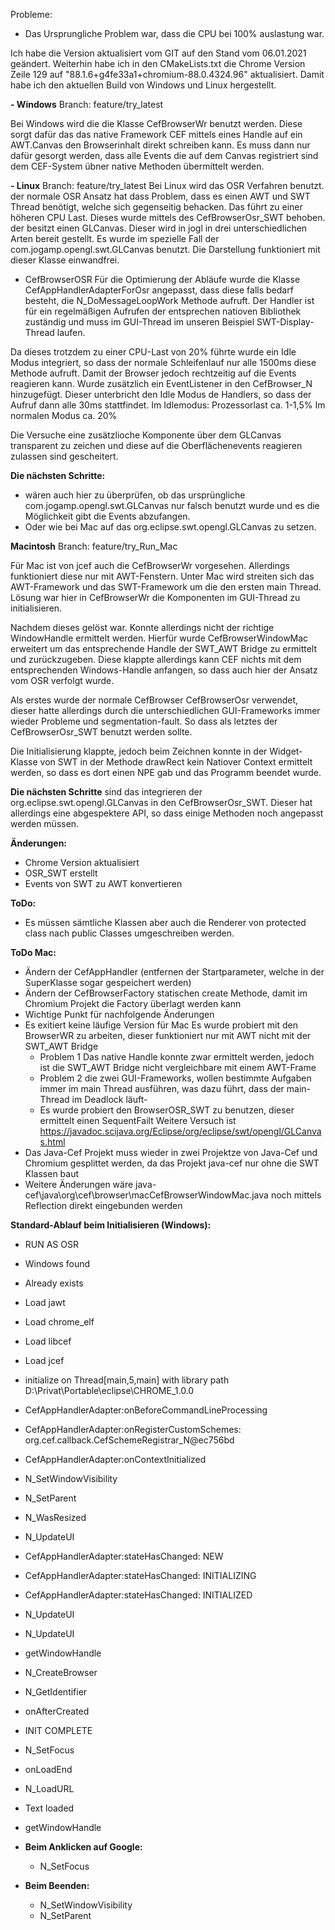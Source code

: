 Probleme:
- Das Ursprungliche Problem war, dass die CPU bei 100% auslastung war.

Ich habe die Version aktualisiert vom GIT auf den Stand vom 06.01.2021 geändert. 
Weiterhin habe ich in den CMakeLists.txt die Chrome Version Zeile 129 auf "88.1.6+g4fe33a1+chromium-88.0.4324.96" aktualisiert. Damit habe ich den aktuellen Build von Windows und Linux hergestellt. 


**- Windows** Branch: feature/try_latest

Bei Windows wird die die Klasse CefBrowserWr benutzt werden. Diese sorgt dafür das das native Framework CEF mittels eines Handle auf ein AWT.Canvas den Browserinhalt direkt schreiben kann. Es muss dann nur dafür gesorgt werden, dass alle Events die auf dem Canvas registriert sind dem CEF-System übner native Methoden übermittelt werden.

**- Linux**  Branch: feature/try_latest
Bei Linux wird das OSR Verfahren benutzt. der normale OSR Ansatz hat dass Problem, dass es einen AWT und SWT Thread benötigt, welche sich gegenseitig behacken. Das führt zu einer höheren CPU Last. Dieses wurde mittels des CefBrowserOsr_SWT behoben. der besitzt einen GLCanvas.
Dieser wird in jogl in drei unterschiedlichen Arten bereit gestellt. Es wurde im spezielle Fall der com.jogamp.opengl.swt.GLCanvas benutzt. Die Darstellung funktioniert mit dieser Klasse einwandfrei. 

- CefBrowserOSR
Für die Optimierung der Abläufe wurde die Klasse CefAppHandlerAdapterForOsr angepasst, dass diese falls bedarf besteht, die N_DoMessageLoopWork Methode aufruft. Der Handler ist für ein regelmäßigen Aufrufen der entsprechen natioven Bibliothek zuständig und muss im GUI-Thread im unseren Beispiel SWT-Display-Thread laufen.

Da dieses trotzdem zu einer CPU-Last von 20% führte wurde ein Idle Modus integriert, so dass der normale 
Schleifenlauf nur alle 1500ms diese Methode aufruft. Damit der Browser jedoch rechtzeitig auf die Events reagieren kann. Wurde zusätzlich ein EventListener in den CefBrowser_N hinzugefügt. Dieser unterbricht den Idle Modus de Handlers, so dass der Aufruf dann alle 30ms stattfindet. 
Im Idlemodus: Prozessorlast ca. 1-1,5%
Im normalen Modus ca. 20%



Die Versuche eine zusätzlioche Komponente über dem GLCanvas transparent zu zeichen und diese auf die Oberflächenevents reagieren zulassen sind gescheitert. 

**Die nächsten Schritte:**
- wären auch hier zu überprüfen, ob das ursprüngliche com.jogamp.opengl.swt.GLCanvas nur falsch benutzt wurde und es die Möglichkeit gibt die Events abzufangen.
- Oder wie bei Mac auf das org.eclipse.swt.opengl.GLCanvas zu setzen.



**Macintosh** Branch: feature/try_Run_Mac

Für Mac ist von jcef auch die CefBrowserWr vorgesehen. Allerdings funktioniert diese nur mit AWT-Fenstern. Unter Mac wird streiten sich das AWT-Framework und das SWT-Framework um die den ersten main Thread. Lösung war hier in CefBrowserWr die Komponenten im GUI-Thread zu initialisieren.

Nachdem dieses gelöst war. Konnte allerdings nicht der richtige WindowHandle ermittelt werden. Hierfür wurde CefBrowserWindowMac erweitert um das entsprechende Handle der SWT_AWT Bridge zu ermittelt und zurückzugeben. Diese klappte allerdings kann CEF nichts mit dem entsprechenden Windows-Handle anfangen, so dass auch hier der Ansatz vom OSR verfolgt wurde. 

Als erstes wurde der normale CefBrowser CefBrowserOsr verwendet, dieser hatte allerdings durch die unterschiedlichen GUI-Frameworks immer wieder Probleme und segmentation-fault. So dass als letztes der CefBrowserOsr_SWT benutzt werden sollte. 

Die Initialisierung klappte, jedoch beim Zeichnen konnte in der Widget-Klasse von SWT in der Methode drawRect kein Natiover Context ermittelt werden, so dass es dort einen NPE gab und das Programm beendet wurde. 


**Die nächsten Schritte** sind das integrieren der org.eclipse.swt.opengl.GLCanvas in den CefBrowserOsr_SWT. Dieser hat allerdings eine abgespektere API, so dass einige Methoden noch angepasst werden müssen.


**Änderungen:**
- Chrome Version aktualisiert
- OSR_SWT erstellt
- Events von SWT zu AWT konvertieren


**ToDo:**
- Es müssen sämtliche Klassen aber auch die Renderer von protected class nach public Classes umgeschreiben werden.

**ToDo Mac:**
- Ändern der CefAppHandler (entfernen der Startparameter, welche in der SuperKlasse sogar gespeichert werden)
- Ändern der CefBrowserFactory statischen create Methode, damit im Chromium Projekt die Factory überlagt werden kann
- Wichtige Punkt für nachfolgende Änderungen
 - Es exitiert keine läufige Version für Mac
   Es wurde probiert mit den BrowserWR zu arbeiten, dieser funktioniert nur mit AWT nicht mit der SWT_AWT Bridge
    - Problem 1 Das native Handle konnte zwar ermittelt werden, jedoch ist die SWT_AWT Bridge nicht vergleichbare mit einem AWT-Frame
    - Problem 2 die zwei GUI-Frameworks, wollen bestimmte Aufgaben immer im main Thread ausführen, was dazu führt, dass der main-Thread im Deadlock läuft-
   - Es wurde probiert den BrowserOSR_SWT zu benutzen, dieser ermittelt einen SequentFailt
   Weitere Versuch ist https://javadoc.scijava.org/Eclipse/org/eclipse/swt/opengl/GLCanvas.html
- Das Java-Cef Projekt muss wieder in zwei Projektze von Java-Cef und Chromium gesplittet werden, da das Projekt java-cef nur ohne die SWT Klassen baut
- Weitere Änderungen wäre java-cef\java\org\cef\browser\macCefBrowserWindowMac.java noch mittels Reflection direkt eingebunden werden


**Standard-Ablauf beim Initialisieren (Windows):**
- RUN AS OSR
- Windows found
- Already exists
- Load jawt
- Load chrome_elf
- Load libcef
- Load jcef
- initialize on Thread[main,5,main] with library path D:\Privat\Portable\eclipse\CHROME_1.0.0
- CefAppHandlerAdapter:onBeforeCommandLineProcessing
- CefAppHandlerAdapter:onRegisterCustomSchemes: org.cef.callback.CefSchemeRegistrar_N@ec756bd
- CefAppHandlerAdapter:onContextInitialized
- N_SetWindowVisibility
- N_SetParent
- N_WasResized
- N_UpdateUI
- CefAppHandlerAdapter:stateHasChanged: NEW
- CefAppHandlerAdapter:stateHasChanged: INITIALIZING
- CefAppHandlerAdapter:stateHasChanged: INITIALIZED
- N_UpdateUI
- N_UpdateUI
- getWindowHandle
- N_CreateBrowser
- N_GetIdentifier
- onAfterCreated
- INIT COMPLETE
- N_SetFocus
- onLoadEnd
- N_LoadURL
- Text loaded
- getWindowHandle

- **Beim Anklicken auf Google:**
  - N_SetFocus
- **Beim Beenden:**
  - N_SetWindowVisibility
  - N_SetParent
